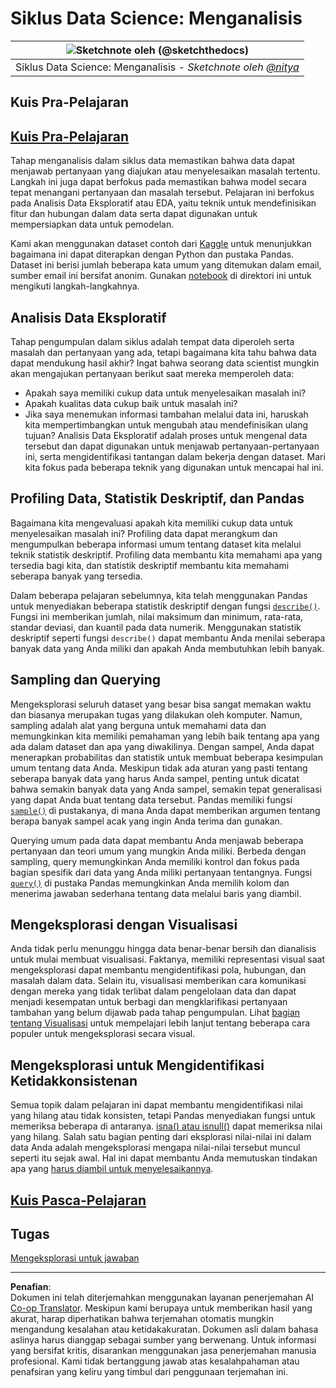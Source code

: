 <!--
CO_OP_TRANSLATOR_METADATA:
{
  "original_hash": "2baeafe1db4d58ee5b8ec85db9de728a",
  "translation_date": "2025-09-05T23:52:04+00:00",
  "source_file": "4-Data-Science-Lifecycle/15-analyzing/README.md",
  "language_code": "id"
}
-->
# Siklus Data Science: Menganalisis

|![ Sketchnote oleh [(@sketchthedocs)](https://sketchthedocs.dev) ](../../sketchnotes/15-Analyzing.png)|
|:---:|
| Siklus Data Science: Menganalisis - _Sketchnote oleh [@nitya](https://twitter.com/nitya)_ |

## Kuis Pra-Pelajaran

## [Kuis Pra-Pelajaran](https://ff-quizzes.netlify.app/en/ds/quiz/28)

Tahap menganalisis dalam siklus data memastikan bahwa data dapat menjawab pertanyaan yang diajukan atau menyelesaikan masalah tertentu. Langkah ini juga dapat berfokus pada memastikan bahwa model secara tepat menangani pertanyaan dan masalah tersebut. Pelajaran ini berfokus pada Analisis Data Eksploratif atau EDA, yaitu teknik untuk mendefinisikan fitur dan hubungan dalam data serta dapat digunakan untuk mempersiapkan data untuk pemodelan.

Kami akan menggunakan dataset contoh dari [Kaggle](https://www.kaggle.com/balaka18/email-spam-classification-dataset-csv/version/1) untuk menunjukkan bagaimana ini dapat diterapkan dengan Python dan pustaka Pandas. Dataset ini berisi jumlah beberapa kata umum yang ditemukan dalam email, sumber email ini bersifat anonim. Gunakan [notebook](../../../../4-Data-Science-Lifecycle/15-analyzing/notebook.ipynb) di direktori ini untuk mengikuti langkah-langkahnya.

## Analisis Data Eksploratif

Tahap pengumpulan dalam siklus adalah tempat data diperoleh serta masalah dan pertanyaan yang ada, tetapi bagaimana kita tahu bahwa data dapat mendukung hasil akhir? 
Ingat bahwa seorang data scientist mungkin akan mengajukan pertanyaan berikut saat mereka memperoleh data:
- Apakah saya memiliki cukup data untuk menyelesaikan masalah ini?
- Apakah kualitas data cukup baik untuk masalah ini?
- Jika saya menemukan informasi tambahan melalui data ini, haruskah kita mempertimbangkan untuk mengubah atau mendefinisikan ulang tujuan?
Analisis Data Eksploratif adalah proses untuk mengenal data tersebut dan dapat digunakan untuk menjawab pertanyaan-pertanyaan ini, serta mengidentifikasi tantangan dalam bekerja dengan dataset. Mari kita fokus pada beberapa teknik yang digunakan untuk mencapai hal ini.

## Profiling Data, Statistik Deskriptif, dan Pandas
Bagaimana kita mengevaluasi apakah kita memiliki cukup data untuk menyelesaikan masalah ini? Profiling data dapat merangkum dan mengumpulkan beberapa informasi umum tentang dataset kita melalui teknik statistik deskriptif. Profiling data membantu kita memahami apa yang tersedia bagi kita, dan statistik deskriptif membantu kita memahami seberapa banyak yang tersedia.

Dalam beberapa pelajaran sebelumnya, kita telah menggunakan Pandas untuk menyediakan beberapa statistik deskriptif dengan fungsi [`describe()`](https://pandas.pydata.org/pandas-docs/stable/reference/api/pandas.DataFrame.describe.html). Fungsi ini memberikan jumlah, nilai maksimum dan minimum, rata-rata, standar deviasi, dan kuantil pada data numerik. Menggunakan statistik deskriptif seperti fungsi `describe()` dapat membantu Anda menilai seberapa banyak data yang Anda miliki dan apakah Anda membutuhkan lebih banyak.

## Sampling dan Querying
Mengeksplorasi seluruh dataset yang besar bisa sangat memakan waktu dan biasanya merupakan tugas yang dilakukan oleh komputer. Namun, sampling adalah alat yang berguna untuk memahami data dan memungkinkan kita memiliki pemahaman yang lebih baik tentang apa yang ada dalam dataset dan apa yang diwakilinya. Dengan sampel, Anda dapat menerapkan probabilitas dan statistik untuk membuat beberapa kesimpulan umum tentang data Anda. Meskipun tidak ada aturan yang pasti tentang seberapa banyak data yang harus Anda sampel, penting untuk dicatat bahwa semakin banyak data yang Anda sampel, semakin tepat generalisasi yang dapat Anda buat tentang data tersebut. 
Pandas memiliki fungsi [`sample()`](https://pandas.pydata.org/pandas-docs/stable/reference/api/pandas.DataFrame.sample.html) di pustakanya, di mana Anda dapat memberikan argumen tentang berapa banyak sampel acak yang ingin Anda terima dan gunakan.

Querying umum pada data dapat membantu Anda menjawab beberapa pertanyaan dan teori umum yang mungkin Anda miliki. Berbeda dengan sampling, query memungkinkan Anda memiliki kontrol dan fokus pada bagian spesifik dari data yang Anda miliki pertanyaan tentangnya. 
Fungsi [`query()`](https://pandas.pydata.org/pandas-docs/stable/reference/api/pandas.DataFrame.query.html) di pustaka Pandas memungkinkan Anda memilih kolom dan menerima jawaban sederhana tentang data melalui baris yang diambil.

## Mengeksplorasi dengan Visualisasi
Anda tidak perlu menunggu hingga data benar-benar bersih dan dianalisis untuk mulai membuat visualisasi. Faktanya, memiliki representasi visual saat mengeksplorasi dapat membantu mengidentifikasi pola, hubungan, dan masalah dalam data. Selain itu, visualisasi memberikan cara komunikasi dengan mereka yang tidak terlibat dalam pengelolaan data dan dapat menjadi kesempatan untuk berbagi dan mengklarifikasi pertanyaan tambahan yang belum dijawab pada tahap pengumpulan. Lihat [bagian tentang Visualisasi](../../../../../../../../../3-Data-Visualization) untuk mempelajari lebih lanjut tentang beberapa cara populer untuk mengeksplorasi secara visual.

## Mengeksplorasi untuk Mengidentifikasi Ketidakkonsistenan
Semua topik dalam pelajaran ini dapat membantu mengidentifikasi nilai yang hilang atau tidak konsisten, tetapi Pandas menyediakan fungsi untuk memeriksa beberapa di antaranya. [isna() atau isnull()](https://pandas.pydata.org/pandas-docs/stable/reference/api/pandas.isna.html) dapat memeriksa nilai yang hilang. Salah satu bagian penting dari eksplorasi nilai-nilai ini dalam data Anda adalah mengeksplorasi mengapa nilai-nilai tersebut muncul seperti itu sejak awal. Hal ini dapat membantu Anda memutuskan tindakan apa yang [harus diambil untuk menyelesaikannya](../../../../../../../../../2-Working-With-Data/08-data-preparation/notebook.ipynb).

## [Kuis Pasca-Pelajaran](https://ff-quizzes.netlify.app/en/ds/quiz/29)

## Tugas

[Mengeksplorasi untuk jawaban](assignment.md)

---

**Penafian**:  
Dokumen ini telah diterjemahkan menggunakan layanan penerjemahan AI [Co-op Translator](https://github.com/Azure/co-op-translator). Meskipun kami berupaya untuk memberikan hasil yang akurat, harap diperhatikan bahwa terjemahan otomatis mungkin mengandung kesalahan atau ketidakakuratan. Dokumen asli dalam bahasa aslinya harus dianggap sebagai sumber yang berwenang. Untuk informasi yang bersifat kritis, disarankan menggunakan jasa penerjemahan manusia profesional. Kami tidak bertanggung jawab atas kesalahpahaman atau penafsiran yang keliru yang timbul dari penggunaan terjemahan ini.